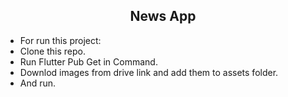 <h2 align="center">News App</h2>

- For run this project:
- Clone this repo.
- Run Flutter Pub Get in Command.
- Downlod images from drive link and add them to assets folder.
- And run.
